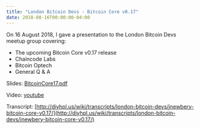 ```yaml
---
title: "London Bitcoin Devs - Bitcoin Core v0.17"
date: 2018-08-16T00:00:00-04:00
---
```


On 16 August 2018, I gave a presentation to the London Bitcoin Devs meetup group covering:

- The upcoming Bitcoin Core v0.17 release
- Chaincode Labs
- Bitcoin Optech
- General Q & A

Slides: [BitcoinCore17.pdf](./BitcoinCore17.pdf)

Video: [youtube](https://www.youtube.com/watch?v=f33HlAvJUFw)

Transcript: [http://diyhpl.us/wiki/transcripts/london-bitcoin-devs/jnewbery-bitcoin-core-v0.17/](http://diyhpl.us/wiki/transcripts/london-bitcoin-devs/jnewbery-bitcoin-core-v0.17/)
